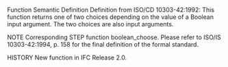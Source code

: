 ﻿Function Semantic Definition
Definition from ISO/CD 10303-42:1992: This function returns one of two choices depending on the value of a Boolean input argument. The two choices are also input arguments.

NOTE Corresponding STEP function boolean_choose. Please refer to ISO/IS 10303-42:1994, p. 158 for the final definition of the formal standard.

HISTORY New function in IFC Release 2.0.